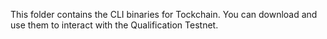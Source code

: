 This folder contains the CLI binaries for Tockchain. You can download and use them to interact with the Qualification Testnet.
